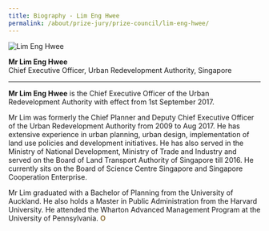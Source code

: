 ```yaml
---
title: Biography - Lim Eng Hwee
permalink: /about/prize-jury/prize-council/lim-eng-hwee/
---
```


<div style="width:150px"><img src="/images/jury/lim-eng-hwee.jpg" alt="Lim Eng Hwee" /></div>

**Mr Lim Eng Hwee**<br>
Chief Executive Officer, Urban Redevelopment Authority, Singapore

---

**Mr Lim Eng Hwee** is the Chief Executive Officer of the Urban Redevelopment Authority with effect from 1st September 2017. 

Mr Lim was formerly the Chief Planner and Deputy Chief Executive Officer of the Urban Redevelopment Authority from 2009 to Aug 2017. He has extensive experience in urban planning, urban design, implementation of land use policies and development initiatives. He has also served in the Ministry of National Development, Ministry of Trade and Industry and served on the Board of Land Transport Authority of Singapore till 2016. He currently sits on the Board of Science Centre Singapore and Singapore Cooperation Enterprise. 

Mr Lim graduated with a Bachelor of Planning from the University of Auckland. He also holds a Master in Public Administration from the Harvard University. He attended the Wharton Advanced Management Program at the University of Pennsylvania. **<font color="#967942">O</font>**
